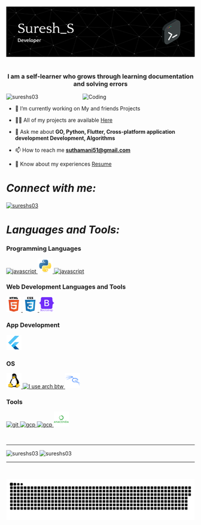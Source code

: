 ![Header](assets/Header.png)
#
<h3 align="center">I am a self-learner who grows through learning documentation and solving errors</h3>
<img align="right" alt="Coding" width="300" src="https://cdn.dribbble.com/users/1708816/screenshots/15637256/media/f9826f0af8a49462f048262a8502035b.gif">

<p align="left"> <img src="https://komarev.com/ghpvc/?username=sureshs03&label=Profile%20views&color=0e75b6&style=flat" alt="sureshs03" /> </p>

- 🌱 I’m currently working on My and friends Projects

- 👨‍💻 All of my projects are available [Here](https://github.com/SureshS03?tab=repositories)

- 💬 Ask me about **GO, Python, Flutter, Cross-platform application development Development, Algorithms**

- 📫 How to reach me **suthamani51@gmail.com**

- 📄 Know about my experiences [Resume](https://drive.google.com/file/d/1k1eEtsO7KNRLmFEkwUcNDpSayQzAT7EA/view?usp=sharing)

# **_Connect with me:_**
<p align="left">
<a href="https://linkedin.com/in/sureshs03" target="blank"><img align="center" src="https://raw.githubusercontent.com/rahuldkjain/github-profile-readme-generator/master/src/images/icons/Social/linked-in-alt.svg" alt="sureshs03" height="30" width="40" /></a>

# **_Languages and Tools:_**
<p align="left">
  <h3> Programming Languages </h3>
    <a href="https://go.dev/" target="_blank" rel="noreferrer"> 
    <img src="https://w7.pngwing.com/pngs/566/160/png-transparent-golang-hd-logo.png" alt="javascript" width="50" height="50"/> 
  </a>
  <a href="https://www.python.org" target="_blank" rel="noreferrer"> 
    <img src="https://raw.githubusercontent.com/devicons/devicon/master/icons/python/python-original.svg" alt="python" width="40" height="40"/> 
  <a href="https://dart.dev/" target="_blank" rel="noreferrer"> 
    <img src="https://avatars.githubusercontent.com/u/1609975?s=200&v=4" alt="javascript" width="40" height="40"/> 
  </a>
  </a>
  <br>
  <h3> Web Development Languages and Tools </h3>
  <a href="https://www.w3.org/html/" target="_blank" rel="noreferrer"> 
    <img src="https://raw.githubusercontent.com/devicons/devicon/master/icons/html5/html5-original-wordmark.svg" alt="html5" width="40" height="40"/> 
  </a>
  <a href="https://www.w3schools.com/css/" target="_blank" rel="noreferrer"> 
    <img src="https://raw.githubusercontent.com/devicons/devicon/master/icons/css3/css3-original-wordmark.svg" alt="css3" width="40" height="40"/> 
  </a>
  <a href="https://getbootstrap.com" target="_blank" rel="noreferrer"> 
    <img src="https://raw.githubusercontent.com/devicons/devicon/master/icons/bootstrap/bootstrap-plain-wordmark.svg" alt="bootstrap" width="40" height="40"/> 
  </a>
  <br>
    <h3> App Development</h3>
  <a href="https://flutter.dev/" target="_blank" rel="noreferrer"> 
    <img src="https://raw.githubusercontent.com/github/explore/cebd63002168a05a6a642f309227eefeccd92950/topics/flutter/flutter.png" alt="html5" width="40" height="40"/> 
  </a>
  <br>
  <h3> OS </h3>
  <a href="https://www.linux.org/" target="_blank" rel="noreferrer"> 
    <img src="https://raw.githubusercontent.com/devicons/devicon/master/icons/linux/linux-original.svg" alt="linux" width="40" height="40"/> 
  </a>
  <a href="https://archlinux.org/" target="_blank" rel="noreferrer"> 
    <img src="https://wiki.installgentoo.com/images/f/f9/Arch-linux-logo.png" title="Arch" alt="I use arch btw" width="40" height="40"/> 
  </a>
    <a href="https://www.kali.org/" target="_blank" rel="noreferrer">
    <img src="https://github.com/canaleal/devicon/blob/new-icon-kali-linux/icons/kalilinux/kalilinux-original-wordmark.svg" title="Linux" alt="Linux" width="40" height="40">
  </a>
  <h3> Tools </h3>
  <a href="https://git-scm.com/" target="_blank" rel="noreferrer"> 
    <img src="https://www.vectorlogo.zone/logos/git-scm/git-scm-icon.svg" alt="git" width="40" height="40"/> 
  </a>
    <a href="https://firebase.google.com/" target="_blank" rel="noreferrer"> 
    <img src="https://www.vectorlogo.zone/logos/firebase/firebase-icon.svg" alt="gcp" width="40" height="40"/> 
  </a>
  <a href="https://cloud.google.com" target="_blank" rel="noreferrer"> 
    <img src="https://www.vectorlogo.zone/logos/google_cloud/google_cloud-icon.svg" alt="gcp" width="40" height="40"/> 
  </a>
    <a href="https://www.anaconda.com/" target="_blank" rel="noreferrer"> 
    <img src="https://github.com/devicons/devicon/blob/master/icons/anaconda/anaconda-original-wordmark.svg" title="Anaconda" alt="Conda" width="40" height="40"/>
  </a>
</p>
<br>
<hr>

<p algin="center">
  <img width="400" height="200" src="http://github-profile-summary-cards.vercel.app/api/cards/most-commit-language?username=SureshS03&theme=dark" alt="sureshs03" />
  <img width="400" height="200" src="https://github-readme-stats.vercel.app/api?username=sureshs03&show_icons=true&locale=en&theme=dark" alt="sureshs03" />
</p>
<hr>
<br>

<p align="center">
 <img width="1000" src="assets/github-snake.svg" alt="snake"/>
</p>
